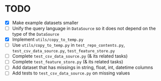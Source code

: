 # TODO

- [x] Make example datasets smaller
- [ ] Unify the query language in `DataSource` so it does not depend on the type of the `DataSource`
- [x] Implement `utils/copy_to_temp.py`
- [ ] Use `utils/copy_to_temp.py` in `test_repo_contents.py`, `test_csv_data_source.py`, `test_feature_store.py`
- [ ] Complete `test_csv_data_source.py` (& its related tasks)
- [ ] Complete `test_feature_store.py` (& its related tasks)
- [ ] Add dataset that has missings in string, float, int, datetime columns
- [ ] Add tests to `test_csv_data_source.py` on missing values